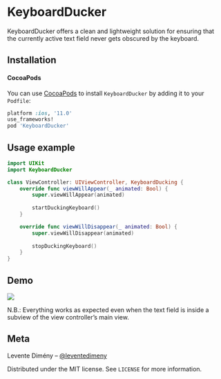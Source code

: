 # KeyboardDucker
KeyboardDucker offers a clean and lightweight solution for ensuring that the currently active text field never gets obscured by the keyboard.

## Installation

#### CocoaPods
You can use [CocoaPods](http://cocoapods.org/) to install `KeyboardDucker` by adding it to your `Podfile`:

```ruby
platform :ios, '11.0'
use_frameworks!
pod 'KeyboardDucker'
```
## Usage example

```swift
import UIKit
import KeyboardDucker 

class ViewController: UIViewController, KeyboardDucking {
    override func viewWillAppear(_ animated: Bool) {
        super.viewWillAppear(animated)
        
        startDuckingKeyboard()
    }

    override func viewWillDisappear(_ animated: Bool) {
        super.viewWillDisappear(animated)
        
        stopDuckingKeyboard()
    }
}
```
## Demo

![](KeyboardDuckerDemo.gif)

N.B.: Everything works as expected even when the text field is inside a subview of the view controller’s main view.

## Meta

Levente Dimény – [@leventedimeny](https://twitter.com/leventedimeny)

Distributed under the MIT license. See ``LICENSE`` for more information.
